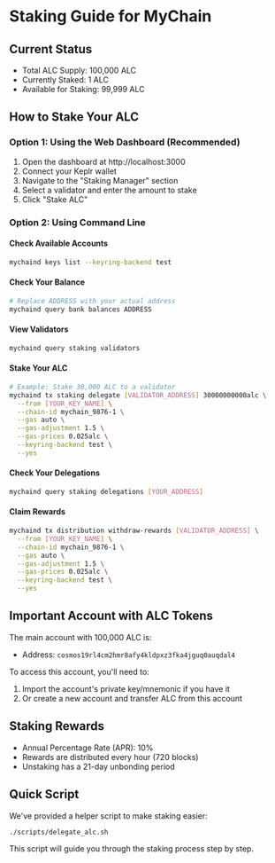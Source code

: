 # Staking Guide for MyChain

## Current Status
- Total ALC Supply: 100,000 ALC
- Currently Staked: 1 ALC
- Available for Staking: 99,999 ALC

## How to Stake Your ALC

### Option 1: Using the Web Dashboard (Recommended)
1. Open the dashboard at http://localhost:3000
2. Connect your Keplr wallet
3. Navigate to the "Staking Manager" section
4. Select a validator and enter the amount to stake
5. Click "Stake ALC"

### Option 2: Using Command Line

#### Check Available Accounts
```bash
mychaind keys list --keyring-backend test
```

#### Check Your Balance
```bash
# Replace ADDRESS with your actual address
mychaind query bank balances ADDRESS
```

#### View Validators
```bash
mychaind query staking validators
```

#### Stake Your ALC
```bash
# Example: Stake 30,000 ALC to a validator
mychaind tx staking delegate [VALIDATOR_ADDRESS] 30000000000alc \
  --from [YOUR_KEY_NAME] \
  --chain-id mychain_9876-1 \
  --gas auto \
  --gas-adjustment 1.5 \
  --gas-prices 0.025alc \
  --keyring-backend test \
  --yes
```

#### Check Your Delegations
```bash
mychaind query staking delegations [YOUR_ADDRESS]
```

#### Claim Rewards
```bash
mychaind tx distribution withdraw-rewards [VALIDATOR_ADDRESS] \
  --from [YOUR_KEY_NAME] \
  --chain-id mychain_9876-1 \
  --gas auto \
  --gas-adjustment 1.5 \
  --gas-prices 0.025alc \
  --keyring-backend test \
  --yes
```

## Important Account with ALC Tokens

The main account with 100,000 ALC is:
- Address: `cosmos19rl4cm2hmr8afy4kldpxz3fka4jguq0auqdal4`

To access this account, you'll need to:
1. Import the account's private key/mnemonic if you have it
2. Or create a new account and transfer ALC from this account

## Staking Rewards
- Annual Percentage Rate (APR): 10%
- Rewards are distributed every hour (720 blocks)
- Unstaking has a 21-day unbonding period

## Quick Script
We've provided a helper script to make staking easier:
```bash
./scripts/delegate_alc.sh
```

This script will guide you through the staking process step by step.